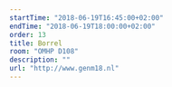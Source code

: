 ```yaml
---
startTime: "2018-06-19T16:45:00+02:00"
endTime: "2018-06-19T18:00:00+02:00"
order: 13
title: Borrel
room: "OMHP D108"
description: ""
url: "http://www.genm18.nl"
---
```

